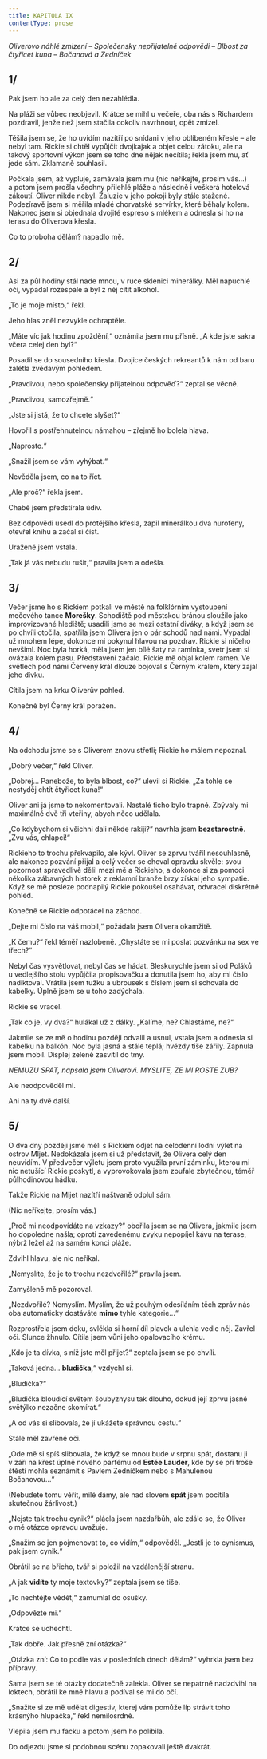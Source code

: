 ```yaml
---
title: KAPITOLA IX
contentType: prose
---
```


_Oliverovo náhlé zmizení – Společensky nepřijatelné odpovědi – Blbost za čtyřicet kuna – Bočanová a Zedníček_

## 1/

Pak jsem ho ale za celý den nezahlédla.

Na pláži se vůbec neobjevil. Krátce se mihl u večeře, oba nás s Richardem pozdravil, jenže než jsem stačila cokoliv navrhnout, opět zmizel.

Těšila jsem se, že ho uvidím nazítří po snídani v jeho oblíbeném křesle – ale nebyl tam. Rickie si chtěl vypůjčit dvojkajak a objet celou zátoku, ale na takový sportovní výkon jsem se toho dne nějak necítila; řekla jsem mu, ať jede sám. Zklamaně souhlasil.

Počkala jsem, až vypluje, zamávala jsem mu (nic neříkejte, prosím vás…) a potom jsem prošla všechny přilehlé pláže a následně i veškerá hotelová zákoutí. Oliver nikde nebyl. Žaluzie v jeho pokoji byly stále stažené. Podezíravě jsem si měřila mladé chorvatské servírky, které běhaly kolem. Nakonec jsem si objednala dvojité espreso s mlékem a odnesla si ho na terasu do Oliverova křesla.

Co to proboha dělám? napadlo mě.

## 2/

Asi za půl hodiny stál nade mnou, v ruce sklenici minerálky. Měl napuchlé oči, vypadal rozespale a byl z něj cítit alkohol.

„To je moje místo,“ řekl.

Jeho hlas zněl nezvykle ochraptěle.

„Máte víc jak hodinu zpoždění,“ oznámila jsem mu přísně. „A kde jste sakra včera celej den byl?“

Posadil se do sousedního křesla. Dvojice českých rekreantů k nám od baru zalétla zvědavým pohledem.

„Pravdivou, nebo společensky přijatelnou odpověď?“ zeptal se věcně.

„Pravdivou, samozřejmě.“

„Jste si jistá, že to chcete slyšet?“

Hovořil s postřehnutelnou námahou – zřejmě ho bolela hlava.

„Naprosto.“

„Snažil jsem se vám vyhýbat.“

Nevěděla jsem, co na to říct.

„Ale proč?“ řekla jsem.

Chabě jsem předstírala údiv.

Bez odpovědi usedl do protějšího křesla, zapil minerálkou dva nurofeny, otevřel knihu a začal si číst.

Uraženě jsem vstala.

„Tak já vás nebudu rušit,“ pravila jsem a odešla.

## 3/

Večer jsme ho s Rickiem potkali ve městě na folklórním vystoupení mečového tance **Morešky**. Schodiště pod městskou bránou sloužilo jako improvizované hlediště; usadili jsme se mezi ostatní diváky, a když jsem se po chvíli otočila, spatřila jsem Olivera jen o pár schodů nad námi. Vypadal už mnohem lépe, dokonce mi pokynul hlavou na pozdrav. Rickie si ničeho nevšiml. Noc byla horká, měla jsem jen bílé šaty na ramínka, svetr jsem si ovázala kolem pasu. Představení začalo. Rickie mě objal kolem ramen. Ve světlech pod námi Červený král dlouze bojoval s Černým králem, který zajal jeho dívku.

Cítila jsem na krku Oliverův pohled.

Konečně byl Černý král poražen.

## 4/

Na odchodu jsme se s Oliverem znovu střetli; Rickie ho málem nepoznal.

„Dobrý večer,“ řekl Oliver.

„Dobrej… Panebože, to byla blbost, co?“ ulevil si Rickie. „Za tohle se nestyděj chtít čtyřicet kuna!“

Oliver ani já jsme to nekomentovali. Nastalé ticho bylo trapné. Zbývaly mi maximálně dvě tři vteřiny, abych něco udělala.

„Co kdybychom si všichni dali někde rakiji?“ navrhla jsem **bezstarostně**. „Zvu vás, chlapci!“

Rickieho to trochu překvapilo, ale kývl. Oliver se zprvu tvářil nesouhlasně, ale nakonec pozvání přijal a celý večer se choval opravdu skvěle: svou pozornost spravedlivě dělil mezi mě a Rickieho, a dokonce si za pomoci několika zábavných historek z reklamní branže brzy získal jeho sympatie. Když se mě posléze podnapilý Rickie pokoušel osahávat, odvracel diskrétně pohled.

Konečně se Rickie odpotácel na záchod.

„Dejte mi číslo na váš mobil,“ požádala jsem Olivera okamžitě.

„K čemu?“ řekl téměř nazlobeně. „Chystáte se mi poslat pozvánku na sex ve třech?“

Nebyl čas vysvětlovat, nebyl čas se hádat. Bleskurychle jsem si od Poláků u vedlejšího stolu vypůjčila propisovačku a donutila jsem ho, aby mi číslo nadiktoval. Vrátila jsem tužku a ubrousek s číslem jsem si schovala do kabelky. Úplně jsem se u toho zadýchala.

Rickie se vracel.

„Tak co je, vy dva?“ hulákal už z dálky. „Kalíme, ne? Chlastáme, ne?“

Jakmile se ze mě o hodinu později odvalil a usnul, vstala jsem a odnesla si kabelku na balkón. Noc byla jasná a stále teplá; hvězdy tiše zářily. Zapnula jsem mobil. Displej zeleně zasvítil do tmy.

_NEMUZU SPAT, napsala jsem Oliverovi. MYSLITE, ZE MI ROSTE ZUB?_

Ale neodpověděl mi.

Ani na ty dvě další.

## 5/

O dva dny později jsme měli s Rickiem odjet na celodenní lodní výlet na ostrov Mljet. Nedokázala jsem si už představit, že Olivera celý den neuvidím. V předvečer výletu jsem proto využila první záminku, kterou mi nic netušící Rickie poskytl, a vyprovokovala jsem zoufale zbytečnou, téměř půlhodinovou hádku.

Takže Rickie na Mljet nazítří naštvaně odplul sám.

(Nic neříkejte, prosím vás.)

„Proč mi neodpovídáte na vzkazy?“ obořila jsem se na Olivera, jakmile jsem ho dopoledne našla; oproti zavedenému zvyku nepopíjel kávu na terase, nýbrž ležel až na samém konci pláže.

Zdvihl hlavu, ale nic neříkal.

„Nemyslíte, že je to trochu nezdvořilé?“ pravila jsem.

Zamyšleně mě pozoroval.

„Nezdvořilé? Nemyslím. Myslím, že už pouhým odesíláním těch zpráv nás oba automaticky dostáváte **mimo** tyhle kategorie…“

Rozprostřela jsem deku, svlékla si horní díl plavek a ulehla vedle něj. Zavřel oči. Slunce žhnulo. Cítila jsem vůni jeho opalovacího krému.

„Kdo je ta dívka, s níž jste měl přijet?“ zeptala jsem se po chvíli.

„Taková jedna… **bludička**,“ vzdychl si.

„Bludička?“

„Bludička bloudící světem šoubyznysu tak dlouho, dokud její zprvu jasné světýlko nezačne skomírat.“

„A od vás si slibovala, že jí ukážete správnou cestu.“

Stále měl zavřené oči.

„Ode mě si spíš slibovala, že když se mnou bude v srpnu spát, dostanu ji v září na křest úplně nového parfému od **Estée Lauder**, kde by se při troše štěstí mohla seznámit s Pavlem Zedníčkem nebo s Mahulenou Bočanovou…“

(Nebudete tomu věřit, milé dámy, ale nad slovem **spát** jsem pocítila skutečnou žárlivost.)

„Nejste tak trochu cynik?“ plácla jsem nazdařbůh, ale zdálo se, že Oliver o mé otázce opravdu uvažuje.

„Snažím se jen pojmenovat to, co vidím,“ odpověděl. „Jestli je to cynismus, pak jsem cynik.“

Obrátil se na břicho, tvář si položil na vzdálenější stranu.

„A jak **vidíte** ty moje textovky?“ zeptala jsem se tiše.

„To nechtějte vědět,“ zamumlal do osušky.

„Odpovězte mi.“

Krátce se uchechtl.

„Tak dobře. Jak přesně zní otázka?“

„Otázka zní: Co to podle vás v posledních dnech dělám?“ vyhrkla jsem bez přípravy.

Sama jsem se té otázky dodatečně zalekla. Oliver se nepatrně nadzdvihl na loktech, obrátil ke mně hlavu a podíval se mi do očí.

„Snažíte si ze mě udělat digestiv, kterej vám pomůže líp strávit toho krásnýho hlupáčka,“ řekl nemilosrdně.

Vlepila jsem mu facku a potom jsem ho políbila.

Do odjezdu jsme si podobnou scénu zopakovali ještě dvakrát.
